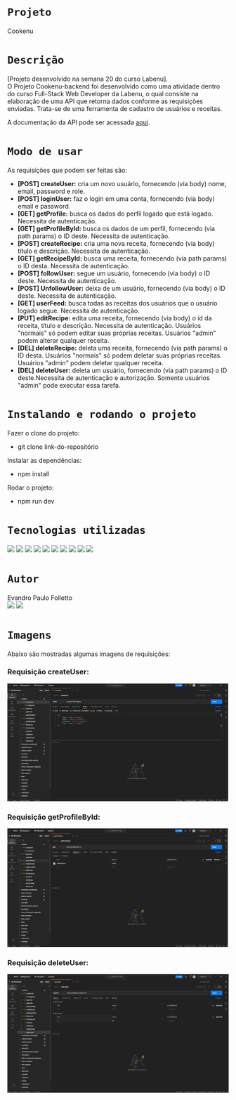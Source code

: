 # `Projeto`
Cookenu

# `Descrição`
[Projeto desenvolvido na semana 20 do curso Labenu]. </br>
O Projeto Cookenu-backend foi desenvolvido como uma atividade dentro do curso Full-Stack Web Developer da Labenu, o qual consiste na elaboração de uma API que retorna dados conforme as requisições enviadas. Trata-se de uma ferramenta de cadastro de usuários e receitas.

A documentação da API pode ser acessada [aqui](https://documenter.getpostman.com/view/21552787/2s7YfLgvEB).

# `Modo de usar`
As requisições que podem ser feitas são:  
- **[POST] createUser:** cria um novo usuário, fornecendo (via body) nome, email, password e role.
- **[POST] loginUser:** faz o login em uma conta, fornecendo (via body) email e password.
- **[GET] getProfile:** busca os dados do perfil logado que está logado. Necessita de autenticação.
- **[GET] getProfileById:** busca os dados de um perfil, fornecendo (via path params) o ID deste. Necessita de autenticação.
- **[POST] createRecipe:** cria uma nova receita, fornecendo (via body) título e descrição. Necessita de autenticação.
- **[GET] getRecipeById:** busca uma receita, fornecendo (via path params) o ID desta. Necessita de autenticação.
- **[POST] followUser:** segue um usuário, fornecendo (via body) o ID deste. Necessita de autenticação.
- **[POST] UnfollowUser:** deixa de um usuário, fornecendo (via body) o ID deste. Necessita de autenticação.
- **[GET] userFeed:** busca todas as receitas dos usuários que o usuário logado segue. Necessita de autenticação.
- **[PUT] editRecipe:** edita uma receita, fornecendo (via body) o id da receita, título e descrição. Necessita de autenticação. Usuários "normais" só podem editar suas próprias receitas. Usuários "admin" podem alterar qualquer receita.
- **[DEL] deleteRecipe:** deleta uma receita, fornecendo (via path params) o ID desta. Usuários "normais" só podem deletar suas próprias receitas. Usuários "admin" podem deletar qualquer receita.
- **[DEL] deleteUser:** deleta um usuário, fornecendo (via path params) o ID deste.Necessita de autenticação e autorização. Somente usuários "admin" pode executar essa tarefa.

# `Instalando e rodando o projeto`
Fazer o clone do projeto:
- git clone link-do-repositório

Instalar as dependências:
- npm install

Rodar o projeto:
- npm run dev

# `Tecnologias utilizadas`
<div>
<img src="https://img.shields.io/badge/Visual_Studio_Code-0078D4?style=for-the-badge&logo=visual%20studio%20code&logoColor=white">
<img src="https://img.shields.io/badge/JavaScript-F7DF1E?style=for-the-badge&logo=javascript&logoColor=black">
<img src="https://img.shields.io/badge/TypeScript-007ACC?style=for-the-badge&logo=typescript&logoColor=white">
<img src="https://img.shields.io/badge/Node.js-43853D?style=for-the-badge&logo=node.js&logoColor=white">
<img src="https://img.shields.io/badge/MySQL-00000F?style=for-the-badge&logo=mysql&logoColor=white">
<img src="https://img.shields.io/badge/Express.js-404D59?style=for-the-badge">
<img src="https://img.shields.io/badge/GIT-E44C30?style=for-the-badge&logo=git&logoColor=white">
<img src="https://img.shields.io/badge/GitHub-100000?style=for-the-badge&logo=github&logoColor=white">
<img src="https://img.shields.io/badge/Markdown-000000?style=for-the-badge&logo=markdown&logoColor=white">
<img src="https://img.shields.io/badge/Discord-7289DA?style=for-the-badge&logo=discord&logoColor=white">
</div>

# `Autor`
Evandro Paulo Folletto </br>
<a href="https://www.linkedin.com/in/evandrofolletto/"><img src="https://img.shields.io/badge/LinkedIn-0077B5?style=for-the-badge&logo=linkedin&logoColor=white"></a> <a href="https://github.com/epfolletto"><img src="https://img.shields.io/badge/GitHub-100000?style=for-the-badge&logo=github&logoColor=white"></a>

# `Imagens`
Abaixo são mostradas algumas imagens de requisições:

### Requisição createUser:
<img src="./src/images/img_1.png"/>

### Requisição getProfileById:
<img src="./src/images/img_2.png"/>

### Requisição deleteUser:
<img src="./src/images/img_3.png"/>